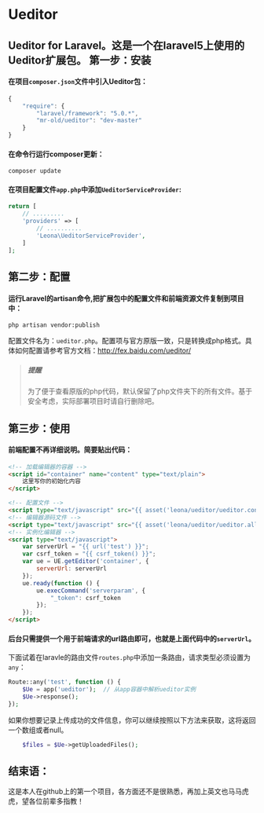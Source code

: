 # Ueditor
Ueditor for Laravel。这是一个在laravel5上使用的Ueditor扩展包。
第一步：安装
--------------------------
#### 在项目`composer.json`文件中引入Ueditor包：
```javascript
{
    "require": {
        "laravel/framework": "5.0.*",
        "mr-old/ueditor": "dev-master"
    }
}
```

#### 在命令行运行composer更新：
```
composer update
```
#### 在项目配置文件`app.php`中添加`UeditorServiceProvider`:
```php
return [
    // .........
    'providers' => [
        // ..........
        'Leona\UeditorServiceProvider',
    ]
];
```
第二步：配置
-------------------------
#### 运行Laravel的artisan命令,把扩展包中的配置文件和前端资源文件复制到项目中：
```
php artisan vendor:publish
```
配置文件名为：`ueditor.php`。配置项与官方原版一致，只是转换成php格式。具体如何配置请参考官方文档：http://fex.baidu.com/ueditor/
>##### 提醒
>为了便于查看原版的php代码，默认保留了php文件夹下的所有文件。基于安全考虑，实际部署项目时请自行删除吧。

第三步：使用
-----------------
#### 前端配置不再详细说明。简要贴出代码：
```html
<!-- 加载编辑器的容器 -->
<script id="container" name="content" type="text/plain">
    这里写你的初始化内容
</script>

<!-- 配置文件 -->
<script type="text/javascript" src="{{ asset('leona/ueditor/ueditor.config.js') }}"></script>
<!-- 编辑器源码文件 -->
<script type="text/javascript" src="{{ asset('leona/ueditor/ueditor.all.js') }}"></script>
<!-- 实例化编辑器 -->
<script type="text/javascript">
    var serverUrl = "{{ url('test') }}";
    var csrf_token = "{{ csrf_token() }}";
    var ue = UE.getEditor('container', {
        serverUrl: serverUrl
    });
    ue.ready(function () {
        ue.execCommand('serverparam', {
            "_token": csrf_token
        });
    });
</script>
```
#### 后台只需提供一个用于前端请求的url路由即可，也就是上面代码中的`serverUrl`。
下面试着在laravle的路由文件`routes.php`中添加一条路由，请求类型必须设置为`any`：
```php
Route::any('test', function () {
    $Ue = app('ueditor');  // 从app容器中解析ueditor实例
    $Ue->response();
});
```
如果你想要记录上传成功的文件信息，你可以继续按照以下方法来获取，这将返回一个数组或者null。
```php
    $files = $Ue->getUploadedFiles();
```
结束语：
--------------------
这是本人在github上的第一个项目，各方面还不是很熟悉，再加上英文也马马虎虎，望各位前辈多指教！
